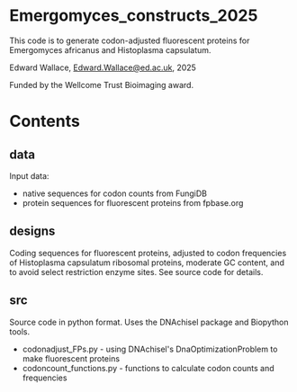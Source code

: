 # Emergomyces_constructs_2025

This code is to generate codon-adjusted fluorescent proteins for Emergomyces africanus and Histoplasma capsulatum.

Edward Wallace, Edward.Wallace@ed.ac.uk, 2025

Funded by the Wellcome Trust Bioimaging award.

# Contents

## data

Input data:

- native sequences for codon counts from FungiDB
- protein sequences for fluorescent proteins from fpbase.org

## designs

Coding sequences for fluorescent proteins, adjusted to codon frequencies of Histoplasma capsulatum ribosomal proteins, moderate GC content, and to avoid select restriction enzyme sites. See source code for details.

## src

Source code in python format. Uses the DNAchisel package and Biopython tools.

- codonadjust_FPs.py - using DNAchisel's DnaOptimizationProblem to make fluorescent proteins
- codoncount_functions.py - functions to calculate codon counts and frequencies
